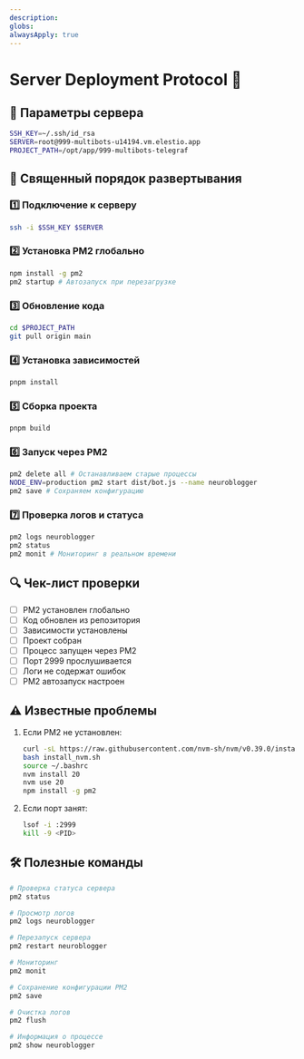 ```yaml
---
description: 
globs: 
alwaysApply: true
---
```

# Server Deployment Protocol 🚀

## 📡 Параметры сервера
```bash
SSH_KEY=~/.ssh/id_rsa
SERVER=root@999-multibots-u14194.vm.elestio.app
PROJECT_PATH=/opt/app/999-multibots-telegraf
```

## 📜 Священный порядок развертывания

### 1️⃣ Подключение к серверу
```bash
ssh -i $SSH_KEY $SERVER
```

### 2️⃣ Установка PM2 глобально
```bash
npm install -g pm2
pm2 startup # Автозапуск при перезагрузке
```

### 3️⃣ Обновление кода
```bash
cd $PROJECT_PATH
git pull origin main
```

### 4️⃣ Установка зависимостей
```bash
pnpm install
```

### 5️⃣ Сборка проекта
```bash
pnpm build
```

### 6️⃣ Запуск через PM2
```bash
pm2 delete all # Останавливаем старые процессы
NODE_ENV=production pm2 start dist/bot.js --name neuroblogger
pm2 save # Сохраняем конфигурацию
```

### 7️⃣ Проверка логов и статуса
```bash
pm2 logs neuroblogger
pm2 status
pm2 monit # Мониторинг в реальном времени
```

## 🔍 Чек-лист проверки
- [ ] PM2 установлен глобально
- [ ] Код обновлен из репозитория
- [ ] Зависимости установлены
- [ ] Проект собран
- [ ] Процесс запущен через PM2
- [ ] Порт 2999 прослушивается
- [ ] Логи не содержат ошибок
- [ ] PM2 автозапуск настроен

## ⚠️ Известные проблемы
1. Если PM2 не установлен:
   ```bash
   curl -sL https://raw.githubusercontent.com/nvm-sh/nvm/v0.39.0/install.sh -o install_nvm.sh
   bash install_nvm.sh
   source ~/.bashrc
   nvm install 20
   nvm use 20
   npm install -g pm2
   ```

2. Если порт занят:
   ```bash
   lsof -i :2999
   kill -9 <PID>
   ```

## 🛠️ Полезные команды
```bash
# Проверка статуса сервера
pm2 status

# Просмотр логов
pm2 logs neuroblogger

# Перезапуск сервера
pm2 restart neuroblogger

# Мониторинг
pm2 monit

# Сохранение конфигурации PM2
pm2 save

# Очистка логов
pm2 flush

# Информация о процессе
pm2 show neuroblogger
```
